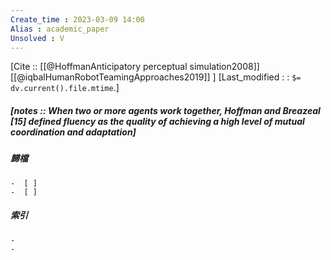 ```yaml
---
Create_time : 2023-03-09 14:00
Alias : academic_paper
Unsolved : V
---
```

[Cite ::  [[@HoffmanAnticipatory perceptual simulation2008]] [[@iqbalHumanRobotTeamingApproaches2019]] ]
[Last_modified : : `$= dv.current().file.mtime`.]
##### [notes ::  When two or more agents work together, Hoffman and Breazeal [15] defined fluency as the quality of achieving a high level of mutual coordination and adaptation]


##### 歸檔 
	-  [ ] 
	-  [ ]

##### 索引
	-
	-

